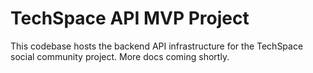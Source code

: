 # TechSpace API MVP Project
This codebase hosts the backend API infrastructure for the TechSpace social community project. More docs coming shortly.
